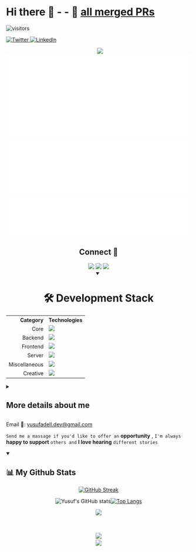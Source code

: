 
# Hi there 👋 - - 🔭  [all merged PRs](https://github.com/pulls?q=is%3Apr+author%3Ayusufadell+archived%3Afalse+is%3Amerged+)

![visitors](https://visitor-badge.glitch.me/badge?page_id=IMperiumX.IMperiumX)<div align="left">
  <a href="https://twitter.com/WHYUSUF_">
    <img
      src="https://img.shields.io/twitter/follow/WHYUSUF_?label=Twitter&logo=twitter&style=flat-square&color=1da1f2&logoColor=ffffff"
      alt="Twitter"
    />
  </a>
  <a href="https://www.linkedin.com/in/yusufadell/">
    <img
      src="https://img.shields.io/static/v1?logo=linkedin&style=flat-square&color=0072b1&label=LinkedIn&message=%E2%98%86"
      alt="LinkedIn"
    />
  </a>

  <a href="https://app.daily.dev/yusufadell" target="_blank">
    <img
      width="256"
      align="right"
      src="https://github.com/yusufadell/yusufadell/blob/devcard/devcard.svg"
    />
  </a>
</div>

![Metrics](https://raw.githubusercontent.com/imperiumx/imperiumx/github-metrics/github-metrics.svg)
![Notable contributions](https://raw.githubusercontent.com/imperiumx/imperiumx/github-metrics/notable.svg)
![Achievements](https://raw.githubusercontent.com/imperiumx/imperiumx/github-metrics/achievements.svg)

<div align="center">

<h2> Connect 👀</h2>
<a href = 'https://www.linkedin.com/in/yusufadell'> <img width='35' src="https://skillicons.dev/icons?i=linkedin"/></a>
<a href = 'https://www.twitter.com/WHYUSUF_'> <img width='35' src="https://skillicons.dev/icons?i=twitter"/></a>
<a href = 'https://www.github.com/yusufadell'> <img width='35' src="https://skillicons.dev/icons?i=github"/></a>
<br>

<!-- icons => &perline=3 -->
 <details open>
    <summary><h1>🛠️ Development Stack</h1></summary>
    <table>
      <tr>
        <th align="right">Category</th>
        <th align="left">Technologies</th>
      </tr>
      <tr>
        <td align="right">Core</td>
        <td><img src="https://skillicons.dev/icons?i=py,js,java,cpp,go,rust,clojure,scala,haskell,elixir" height="35px"/></td>
      </tr>
      <tr>
        <td align="right">Backend</td>
        <td><img src="https://skillicons.dev/icons?i=django,py,flask,fastapi,postgres,sqlite,nodejs,rocket,rails" height="35px"/></td>
      </tr>
      <tr>
        <td align="right">Frontend</td>
        <td><img src="https://skillicons.dev/icons?i=react,redux,svelte,html,css,tailwind,sass,vite,jquery" height="35px"/></td>
      </tr>
      <tr>
        <td align="right">Server</td>
        <td><img src="https://skillicons.dev/icons?i=heroku,azure,docker,githubactions,gcp,nginx,grafana,prometheus" height="35px"/></td>
      </tr>
      <tr>
        <td align="right">Miscellaneous</td>
        <td><img src="https://skillicons.dev/icons?i=linux,bash,markdown,selenium,regex,git,github,powershell,vscode,atom,visualstudio" height="35px"/></td>
      </tr>
      <tr>
        <td align="right">Creative</td>
        <td><img src="https://skillicons.dev/icons?i=blender,unity,ableton,ae,au,ps,pr,ai" height="35px"/></td>
      </tr>
    </table>
  </details>

 </div>

 <details >
    <summary><h2> More details about me</h2></summary>

## About Me 🌀

### I am highly motivated and very imaginative by finding inspirations in everyday things, pushing my own boundaries and allowing myself to think out of the box

<br>

## Motivation ✨

### • I function best in fast-paced environments where collaboration and mentor-ship are highly valued

### • Currently looking to gain experience in Back-end/Infrastructure Engineering, Cloud Computing

<br>

## 🎓 Until graduation?

### • I'm learning the fundamentals of programming and it's applications to develop processes and products that are both useful and sustainable

<br>

## 🔭 My aspiration

### • I want to keep learning and growing both My interpersonal and technical skills so that I can strive to be the most successful version of myself

<br>

</details>

Email 💌: <a href="mailto:yusufadell.dev@gmail.com" title="Gmail">yusufadell.dev@gmail.com</a>

`Send me a massage if you'd like to offer an` **opportunity** , `I'm always` **happy to support** `others and` **I love hearing** `different stories`

<details open>
    <summary><h2>📊 My Github Stats</h2></summary>
<div align="center">

[![GitHub Streak](https://github-readme-streak-stats.herokuapp.com/?user=imperiumx&theme=neon-palenight&date_format=M%20j%5B%2C%20Y%5D)](https://github-readme-streak-stats.herokuapp.com/?user=imperiumx&theme=neon-palenight&date_format=M%20j%5B%2C%20Y%5D)

![Yusuf's GitHub stats](https://github-readme-stats.vercel.app/api?username=imperiumx&hide=contribs&show_icons=true&theme=radical)[![Top Langs](https://github-readme-stats.vercel.app/api/top-langs/?username=imperiumx&layout=compact&theme=radical)](https://github.com/anuraghazra/github-readme-stats)

[![](https://raw.githubusercontent.com/imperiumx/-profile-summary-cards/master/profile-summary-card-output/dracula/0-profile-details.svg)](https://github.com/vn7n24fzkq/github-profile-summary-cards)

<br>

<img src="https://github.com/SP-XD/SP-XD/blob/main/images/dino_rounded.gif?raw=true" href="https://github.com/SP-XD" width="700"/><br>
<img src="https://github.com/SP-XD/SP-XD/blob/main/images/this_page_is.gif?raw=true"  width="300"/>
</div>

</details>
